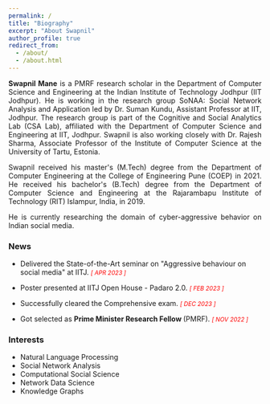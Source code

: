 ```yaml
---
permalink: /
title: "Biography"
excerpt: "About Swapnil"
author_profile: true
redirect_from: 
  - /about/
  - /about.html
---
```


<p align="justify">
  <strong>Swapnil Mane</strong> is a <a href="https://cse.iitj.ac.in/index.php/people/phd-students" target="_blank" style="text-decoration:none;">PMRF research scholar</a> in the Department of Computer Science and Engineering at the <a href="https://www.iitj.ac.in/" target="_blank" style="text-decoration:none;">Indian Institute of Technology Jodhpur (IIT Jodhpur)</a>. He is working in the research group SoNAA: Social Network Analysis and Application led by <a href="https://sumankundu.info/" target="_blank" style="text-decoration:none;">Dr. Suman Kundu</a>, Assistant Professor at IIT, Jodhpur. The research group is part of the Cognitive and Social Analytics Lab (<a href="https://www.csa-iitj.group/" target="_blank" style="text-decoration:none;">CSA Lab</a>), affiliated with the Department of Computer Science and Engineering at IIT, Jodhpur. Swapnil is also working closely with <a href="https://rajeshsharma.cs.ut.ee/" target="_blank" style="text-decoration:none;">Dr. Rajesh Sharma</a>, Associate Professor of the Institute of Computer Science at the University of Tartu, Estonia. </p>

<p align="justify">
Swapnil received his master's (M.Tech) degree from the Department of Computer Engineering at the College of Engineering Pune (<a href="http://www.coep.org.in/" target="_blank" style="text-decoration:none;">COEP</a>) in 2021. He received his bachelor's (B.Tech) degree from the Department of Computer Science and Engineering at the Rajarambapu Institute of Technology (<a href="https://www.ritindia.edu/" target="_blank" style="text-decoration:none;">RIT</a>) Islampur, India, in 2019.
</p>

<p align="justify">
He is currently researching the domain of cyber-aggressive behavior on Indian social media.  </p>

<div>
  <h3>News</h3>
<!--   <h3>Recent updates</h3> -->
  <ul>
    <li>
    <p class="notice">
      Delivered the State-of-the-Art seminar on "Aggressive behaviour on social media" at IITJ.
      <font color="red"><small><i>[ APR 2023 ]</i></small></font>
    <li>
      Poster presented at IITJ Open House - Padaro 2.0. 
      <font color="red"><small><i>[ FEB 2023 ]</i></small></font>
    </p>
    </li>
    <li>
    <p class="notice">
      Successfully cleared the Comprehensive exam. 
      <font color="red"><small><i>[ DEC 2023 ]</i></small></font>
    </p>
    </li>
  <li>
    <p class="notice">
      Got selected as <strong>Prime Minister Research Fellow </strong> (PMRF). 
      <font color="red"><small><i>[ NOV 2022 ]</i></small></font>
    </p>
    </li>
    </ul>
  </div>



<div>
  <h3>Interests</h3>
  <ul>
  <li>Natural Language Processing</li>
  <li>Social Network Analysis</li>
  <li>Computational Social Science</li>
  <li>Network Data Science</li>
  <li>Knowledge Graphs</li>    
  </ul>
</div>
